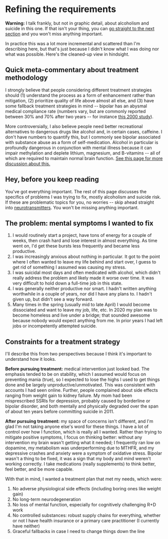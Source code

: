 # Refining the requirements
**Warning:** I talk frankly, but not in graphic detail, about alcoholism and suicide in this one. If that isn't your thing, you can [go straight to the next section](neurotransmitters.md) and you won't miss anything important.

In practice this was a lot more incremental and scattered than I'm describing here, but that's just because I didn't know what I was doing nor what was possible. Here's the cleaned-up view in hindsight.


## Quick meta-commentary about treatment methodology
I strongly believe that people considering different treatment strategies should (1) understand the process as a form of enhancement rather than mitigation, (2) prioritize quality of life above almost all else, and (3) have some fallback treatment strategies in mind -- bipolar has an abysmal medical compliance rate (numbers vary, but are commonly reported between 30% and 70% after two years -- for instance [this 2000 study](https://www.researchgate.net/publication/12340472_Clinical_Factors_Associated_With_Treatment_Noncompliance_in_Euthymic_Bipolar_Patients)).

More controversially, I also believe people need better recreational alternatives to dangerous drugs like alcohol and, in certain cases, caffeine. I don't have numbers to quantify this, but I commonly see bipolar associated with substance abuse as a form of self-medication. Alcohol in particular is profoundly dangerous in conjunction with mental illness because it can impair methylation and deplete lithium, magnesium, and B-vitamins -- all of which are required to maintain normal brain function. [See this page for more discussion about this.](alcohol-substitution.md)


## Hey, before you keep reading
You've got everything important. The rest of this page discusses the specifics of problems I was trying to fix, mostly alcoholism and suicide risk. If these are problematic topics for you, no worries -- skip ahead straight into [neurotransmitters](neurotransmitters.md). You won't be missing anything important.


## The problem: mental symptoms I wanted to fix
1. I would routinely start a project, have tons of energy for a couple of weeks, then crash hard and lose interest in almost everything. As time went on, I'd get these bursts less frequently and became less productive.
2. I was increasingly anxious about nothing in particular. It got to the point where I often wanted to leave my life behind and start over, I guess to get rid of something I assumed was causing my stress.
3. I was suicidal most days and often medicated with alcohol, which didn't really address the problem and likely made it worse over time. It was very difficult to hold down a full-time job in this state.
4. I was generally neither productive nor smart. I hadn't written anything worthwhile in a couple of years, nor did I have any plans to. I hadn't given up, but didn't see a way forward.
5. Many times in the spring (usually mid to late April) I would become dissociated and want to leave my job, life, etc. In 2020 my plan was to become homeless and live under a bridge; that sounded awesome because nobody would expect anything from me. In prior years I had left jobs or incompetently attempted suicide.


## Constraints for a treatment strategy
I'll describe this from two perspectives because I think it's important to understand how it looks.

**Before pursuing treatment:** medical intervention just looked bad. The emphasis tended to be on stability, which I assumed would focus on preventing mania (true), so I expected to lose the highs I used to get things done and be largely unproductive/unmotivated. This was consistent with accounts I had seen online. Further, people complained about side effects ranging from weight gain to kidney failure. My mom had been misprescribed SSRIs for depression, probably caused by borderline or bipolar disorder, and both mentally and physically degraded over the span of about ten years before committing suicide in 2011.

**After pursuing treatment:** my space of concerns isn't different, and I'm glad I'm not taking anyone else's word for these things. I have a lot of control over how I function, which is really all I wanted. Rather than trying to mitigate positive symptoms, I focus on thinking better: without any intervention my brain wasn't getting what it needed; I frequently ran low on dopamine, my metabolism was underperforming due to MTHFR, and my depressive crashes and anxiety were a symptom of oxidative stress. Bipolar wasn't a thing to be fixed, it was a sign that my body and mind weren't working correctly. I take medications (really supplements) to think better, feel better, and be more capable.

With that in mind, I wanted a treatment plan that met my needs, which were:

1. No adverse physiological side effects (including boring ones like weight gain)
2. No long-term neurodegeneration
3. No loss of mental function, especially for cognitively challenging R+D work
4. No controlled substances: robust supply chains for everything, whether or not I have health insurance or a primary care practitioner (I currently have neither)
5. Graceful fallbacks in case I need to change things down the line
